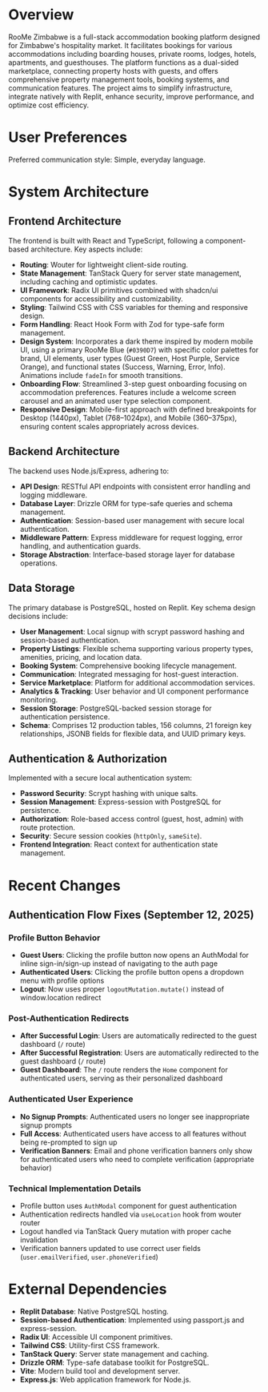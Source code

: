 # Overview

RooMe Zimbabwe is a full-stack accommodation booking platform designed for Zimbabwe's hospitality market. It facilitates bookings for various accommodations including boarding houses, private rooms, lodges, hotels, apartments, and guesthouses. The platform functions as a dual-sided marketplace, connecting property hosts with guests, and offers comprehensive property management tools, booking systems, and communication features. The project aims to simplify infrastructure, integrate natively with Replit, enhance security, improve performance, and optimize cost efficiency.

# User Preferences

Preferred communication style: Simple, everyday language.

# System Architecture

## Frontend Architecture

The frontend is built with React and TypeScript, following a component-based architecture. Key aspects include:
- **Routing**: Wouter for lightweight client-side routing.
- **State Management**: TanStack Query for server state management, including caching and optimistic updates.
- **UI Framework**: Radix UI primitives combined with shadcn/ui components for accessibility and customizability.
- **Styling**: Tailwind CSS with CSS variables for theming and responsive design.
- **Form Handling**: React Hook Form with Zod for type-safe form management.
- **Design System**: Incorporates a dark theme inspired by modern mobile UI, using a primary RooMe Blue (`#0390D7`) with specific color palettes for brand, UI elements, user types (Guest Green, Host Purple, Service Orange), and functional states (Success, Warning, Error, Info). Animations include `fadeIn` for smooth transitions.
- **Onboarding Flow**: Streamlined 3-step guest onboarding focusing on accommodation preferences. Features include a welcome screen carousel and an animated user type selection component.
- **Responsive Design**: Mobile-first approach with defined breakpoints for Desktop (1440px), Tablet (768–1024px), and Mobile (360–375px), ensuring content scales appropriately across devices.

## Backend Architecture

The backend uses Node.js/Express, adhering to:
- **API Design**: RESTful API endpoints with consistent error handling and logging middleware.
- **Database Layer**: Drizzle ORM for type-safe queries and schema management.
- **Authentication**: Session-based user management with secure local authentication.
- **Middleware Pattern**: Express middleware for request logging, error handling, and authentication guards.
- **Storage Abstraction**: Interface-based storage layer for database operations.

## Data Storage

The primary database is PostgreSQL, hosted on Replit. Key schema design decisions include:
- **User Management**: Local signup with scrypt password hashing and session-based authentication.
- **Property Listings**: Flexible schema supporting various property types, amenities, pricing, and location data.
- **Booking System**: Comprehensive booking lifecycle management.
- **Communication**: Integrated messaging for host-guest interaction.
- **Service Marketplace**: Platform for additional accommodation services.
- **Analytics & Tracking**: User behavior and UI component performance monitoring.
- **Session Storage**: PostgreSQL-backed session storage for authentication persistence.
- **Schema**: Comprises 12 production tables, 156 columns, 21 foreign key relationships, JSONB fields for flexible data, and UUID primary keys.

## Authentication & Authorization

Implemented with a secure local authentication system:
- **Password Security**: Scrypt hashing with unique salts.
- **Session Management**: Express-session with PostgreSQL for persistence.
- **Authorization**: Role-based access control (guest, host, admin) with route protection.
- **Security**: Secure session cookies (`httpOnly`, `sameSite`).
- **Frontend Integration**: React context for authentication state management.

# Recent Changes

## Authentication Flow Fixes (September 12, 2025)

### Profile Button Behavior
- **Guest Users**: Clicking the profile button now opens an AuthModal for inline sign-in/sign-up instead of navigating to the auth page
- **Authenticated Users**: Clicking the profile button opens a dropdown menu with profile options
- **Logout**: Now uses proper `logoutMutation.mutate()` instead of window.location redirect

### Post-Authentication Redirects
- **After Successful Login**: Users are automatically redirected to the guest dashboard (`/` route)
- **After Successful Registration**: Users are automatically redirected to the guest dashboard (`/` route)
- **Guest Dashboard**: The `/` route renders the `Home` component for authenticated users, serving as their personalized dashboard

### Authenticated User Experience
- **No Signup Prompts**: Authenticated users no longer see inappropriate signup prompts
- **Full Access**: Authenticated users have access to all features without being re-prompted to sign up
- **Verification Banners**: Email and phone verification banners only show for authenticated users who need to complete verification (appropriate behavior)

### Technical Implementation Details
- Profile button uses `AuthModal` component for guest authentication
- Authentication redirects handled via `useLocation` hook from wouter router
- Logout handled via TanStack Query mutation with proper cache invalidation
- Verification banners updated to use correct user fields (`user.emailVerified`, `user.phoneVerified`)

# External Dependencies

- **Replit Database**: Native PostgreSQL hosting.
- **Session-based Authentication**: Implemented using passport.js and express-session.
- **Radix UI**: Accessible UI component primitives.
- **Tailwind CSS**: Utility-first CSS framework.
- **TanStack Query**: Server state management and caching.
- **Drizzle ORM**: Type-safe database toolkit for PostgreSQL.
- **Vite**: Modern build tool and development server.
- **Express.js**: Web application framework for Node.js.